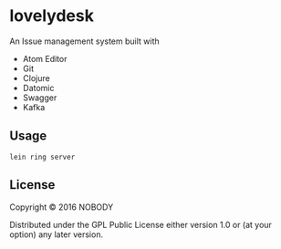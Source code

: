 # lovelydesk

An Issue management system built with

- Atom Editor
- Git
- Clojure
- Datomic
- Swagger
- Kafka

## Usage

`lein ring server`

## License

Copyright © 2016 NOBODY

Distributed under the GPL Public License either version 1.0 or (at
your option) any later version.
